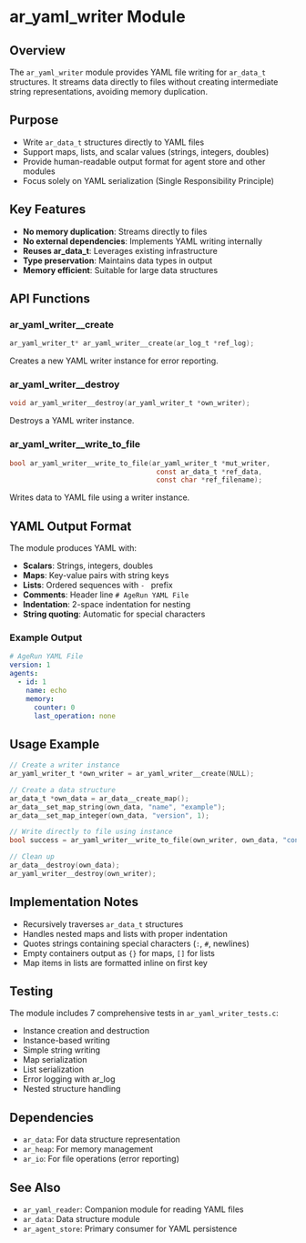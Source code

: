 # ar_yaml_writer Module

## Overview

The `ar_yaml_writer` module provides YAML file writing for `ar_data_t` structures. It streams data directly to files without creating intermediate string representations, avoiding memory duplication.

## Purpose

- Write `ar_data_t` structures directly to YAML files
- Support maps, lists, and scalar values (strings, integers, doubles)
- Provide human-readable output format for agent store and other modules
- Focus solely on YAML serialization (Single Responsibility Principle)

## Key Features

- **No memory duplication**: Streams directly to files
- **No external dependencies**: Implements YAML writing internally
- **Reuses ar_data_t**: Leverages existing infrastructure
- **Type preservation**: Maintains data types in output
- **Memory efficient**: Suitable for large data structures

## API Functions

### ar_yaml_writer__create
```c
ar_yaml_writer_t* ar_yaml_writer__create(ar_log_t *ref_log);
```
Creates a new YAML writer instance for error reporting.

### ar_yaml_writer__destroy
```c
void ar_yaml_writer__destroy(ar_yaml_writer_t *own_writer);
```
Destroys a YAML writer instance.

### ar_yaml_writer__write_to_file
```c
bool ar_yaml_writer__write_to_file(ar_yaml_writer_t *mut_writer, 
                                    const ar_data_t *ref_data, 
                                    const char *ref_filename);
```
Writes data to YAML file using a writer instance.

## YAML Output Format

The module produces YAML with:

- **Scalars**: Strings, integers, doubles
- **Maps**: Key-value pairs with string keys
- **Lists**: Ordered sequences with `- ` prefix
- **Comments**: Header line `# AgeRun YAML File`
- **Indentation**: 2-space indentation for nesting
- **String quoting**: Automatic for special characters

### Example Output

```yaml
# AgeRun YAML File
version: 1
agents:
  - id: 1
    name: echo
    memory:
      counter: 0
      last_operation: none
```

## Usage Example

```c
// Create a writer instance
ar_yaml_writer_t *own_writer = ar_yaml_writer__create(NULL);

// Create a data structure
ar_data_t *own_data = ar_data__create_map();
ar_data__set_map_string(own_data, "name", "example");
ar_data__set_map_integer(own_data, "version", 1);

// Write directly to file using instance
bool success = ar_yaml_writer__write_to_file(own_writer, own_data, "config.yaml");

// Clean up
ar_data__destroy(own_data);
ar_yaml_writer__destroy(own_writer);
```

## Implementation Notes

- Recursively traverses `ar_data_t` structures
- Handles nested maps and lists with proper indentation
- Quotes strings containing special characters (`:`, `#`, newlines)
- Empty containers output as `{}` for maps, `[]` for lists
- Map items in lists are formatted inline on first key

## Testing

The module includes 7 comprehensive tests in `ar_yaml_writer_tests.c`:
- Instance creation and destruction
- Instance-based writing
- Simple string writing
- Map serialization
- List serialization
- Error logging with ar_log
- Nested structure handling

## Dependencies

- `ar_data`: For data structure representation
- `ar_heap`: For memory management
- `ar_io`: For file operations (error reporting)

## See Also

- `ar_yaml_reader`: Companion module for reading YAML files
- `ar_data`: Data structure module
- `ar_agent_store`: Primary consumer for YAML persistence